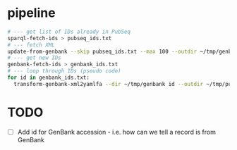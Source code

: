# pipeline

```sh
# --- get list of IDs already in PubSeq
sparql-fetch-ids > pubseq_ids.txt
# --- fetch XML
update-from-genbank --skip pubseq_ids.txt --max 100 --outdir ~/tmp/genbank
# --- get new IDs
genbank-fetch-ids > genbank_ids.txt
# --- loop through IDs (pseudo code)
for id in genbank_ids.txt:
  transform-genbank-xml2yamlfa --dir ~/tmp/genbank id --outdir ~/tmp/pubseq
```

# TODO

- [ ] Add id for GenBank accession - i.e. how can we tell a record is from GenBank
